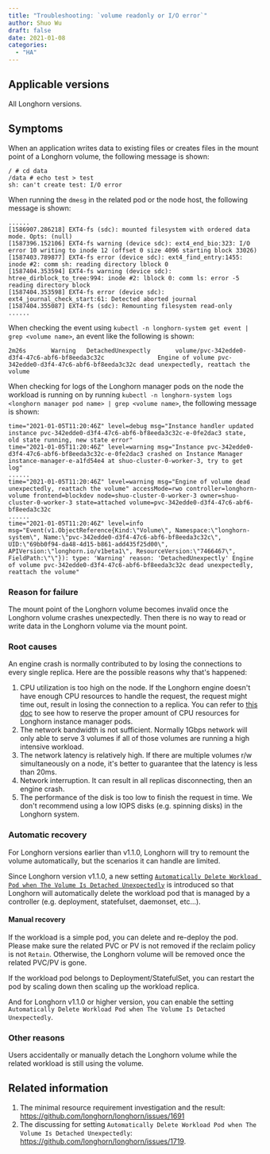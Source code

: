 ```yaml
---
title: "Troubleshooting: `volume readonly or I/O error`"
author: Shuo Wu
draft: false
date: 2021-01-08
categories:
  - "HA"
---
```


## Applicable versions
All Longhorn versions.

## Symptoms
When an application writes data to existing files or creates files in the mount point of a Longhorn volume, the following message is shown:
```
/ # cd data
/data # echo test > test
sh: can't create test: I/O error
```

When running the `dmesg` in the related pod or the node host, the following message is shown:
```
......
[1586907.286218] EXT4-fs (sdc): mounted filesystem with ordered data mode. Opts: (null)
[1587396.152106] EXT4-fs warning (device sdc): ext4_end_bio:323: I/O error 10 writing to inode 12 (offset 0 size 4096 starting block 33026)
[1587403.789877] EXT4-fs error (device sdc): ext4_find_entry:1455: inode #2: comm sh: reading directory lblock 0
[1587404.353594] EXT4-fs warning (device sdc): htree_dirblock_to_tree:994: inode #2: lblock 0: comm ls: error -5 reading directory block
[1587404.353598] EXT4-fs error (device sdc): ext4_journal_check_start:61: Detected aborted journal
[1587404.355087] EXT4-fs (sdc): Remounting filesystem read-only
......
```

When checking the event using `kubectl -n longhorn-system get event | grep <volume name>`, an event like the following is shown:
```
2m26s       Warning   DetachedUnexpectly       volume/pvc-342edde0-d3f4-47c6-abf6-bf8eeda3c32c               Engine of volume pvc-342edde0-d3f4-47c6-abf6-bf8eeda3c32c dead unexpectedly, reattach the volume
```

When checking for logs of the Longhorn manager pods on the node the workload is running on by running `kubectl -n longhorn-system logs <longhorn manager pod name> | grep <volume name>`, the following message is shown:

```
time="2021-01-05T11:20:46Z" level=debug msg="Instance handler updated instance pvc-342edde0-d3f4-47c6-abf6-bf8eeda3c32c-e-0fe2dac3 state, old state running, new state error"
time="2021-01-05T11:20:46Z" level=warning msg="Instance pvc-342edde0-d3f4-47c6-abf6-bf8eeda3c32c-e-0fe2dac3 crashed on Instance Manager instance-manager-e-a1fd54e4 at shuo-cluster-0-worker-3, try to get log"
......
time="2021-01-05T11:20:46Z" level=warning msg="Engine of volume dead unexpectedly, reattach the volume" accessMode=rwo controller=longhorn-volume frontend=blockdev node=shuo-cluster-0-worker-3 owner=shuo-cluster-0-worker-3 state=attached volume=pvc-342edde0-d3f4-47c6-abf6-bf8eeda3c32c
......
time="2021-01-05T11:20:46Z" level=info msg="Event(v1.ObjectReference{Kind:\"Volume\", Namespace:\"longhorn-system\", Name:\"pvc-342edde0-d3f4-47c6-abf6-bf8eeda3c32c\", UID:\"69bb0f94-da48-4d15-b861-add435f25d00\", APIVersion:\"longhorn.io/v1beta1\", ResourceVersion:\"7466467\", FieldPath:\"\"}): type: 'Warning' reason: 'DetachedUnexpectly' Engine of volume pvc-342edde0-d3f4-47c6-abf6-bf8eeda3c32c dead unexpectedly, reattach the volume"
```

### Reason for failure

The mount point of the Longhorn volume becomes invalid once the Longhorn volume crashes unexpectedly. Then there is no way to read or write data in the Longhorn volume via the mount point.

### Root causes
An engine crash is normally contributed to by losing the connections to every single replica. Here are the possible reasons why that's happened:

1. CPU utilization is too high on the node. If the Longhorn engine doesn't have enough CPU resources to handle the request, the request might time out, result in losing the connection to a replica. You can refer to [this doc](https://longhorn.io/docs/1.1.0/best-practices/#guaranteed-engine-cpu) to see how to reserve the proper amount of CPU resources for Longhorn instance manager pods.
2. The network bandwidth is not sufficient. Normally 1Gbps network will only able to serve 3 volumes if all of those volumes are running a high intensive workload.
3. The network latency is relatively high. If there are multiple volumes r/w simultaneously on a node, it's better to guarantee that the latency is less than 20ms.
4. Network interruption. It can result in all replicas disconnecting, then an engine crash.
5. The performance of the disk is too low to finish the request in time. We don't recommend using a low IOPS disks (e.g. spinning disks) in the Longhorn system.

### Automatic recovery
For Longhorn versions earlier than v1.1.0, Longhorn will try to remount the volume automatically, but the scenarios it can handle are limited.

Since Longhorn version v1.1.0, a new setting [`Automatically Delete Workload Pod when The Volume Is Detached Unexpectedly`](https://longhorn.io/docs/1.1.0/references/settings/#automatically-delete-workload-pod-when-the-volume-is-detached-unexpectedly) is introduced so that Longhorn will automatically delete the workload pod that is managed by a controller (e.g. deployment, statefulset, daemonset, etc...).

#### Manual recovery
If the workload is a simple pod, you can delete and re-deploy the pod. Please make sure the related PVC or PV is not removed if the reclaim policy is not `Retain`. Otherwise, the Longhorn volume will be removed once the related PVC/PV is gone.

If the workload pod belongs to Deployment/StatefulSet, you can restart the pod by scaling down then scaling up the workload replica.

And for Longhorn v1.1.0 or higher version, you can enable the setting `Automatically Delete Workload Pod when The Volume Is Detached Unexpectedly`.

### Other reasons
Users accidentally or manually detach the Longhorn volume while the related workload is still using the volume.

## Related information
1. The minimal resource requirement investigation and the result: https://github.com/longhorn/longhorn/issues/1691
2. The discussing for setting `Automatically Delete Workload Pod when The Volume Is Detached Unexpectedly`: https://github.com/longhorn/longhorn/issues/1719.
